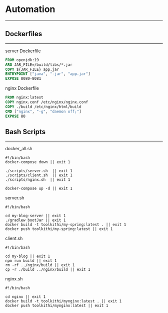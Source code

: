 # Automation

---
## Dockerfiles

---

server Dockerfile
```dockerfile
FROM openjdk:19
ARG JAR_FILE=/build/libs/*.jar
COPY ${JAR_FILE} app.jar
ENTRYPOINT ["java", "-jar", "app.jar"]
EXPOSE 8080-8081
```

nginx Dockerfile
```dockerfile
FROM nginx:latest
COPY nginx.conf /etc/nginx/nginx.conf
COPY ./build /etc/nginx/html/build
CMD ["nginx", "-g", "daemon off;"]
EXPOSE 80
```
## Bash Scripts

---

docker_all.sh
```shell
#!/bin/bash
docker-compose down || exit 1

./scripts/server.sh  || exit 1
./scripts/client.sh  || exit 1
./scripts/nginx.sh  || exit 1

docker-compose up -d || exit 1
```

server.sh
```shell
#!/bin/bash

cd my-blog-server || exit 1
./gradlew bootJar || exit 1
docker build -t toolkithi/my-spring:latest . || exit 1
docker push toolkithi/my-spring:latest || exit 1
```

client.sh
```shell
#!/bin/bash

cd my-blog || exit 1
npm run build || exit 1
rm -rf ../nginx/build || exit 1
cp -r ./build ../nginx/build || exit 1
```

nginx.sh
```shell
#!/bin/bash

cd nginx || exit 1
docker build -t toolkithi/mynginx:latest . || exit 1
docker push toolkithi/mynginx:latest || exit 1
```
